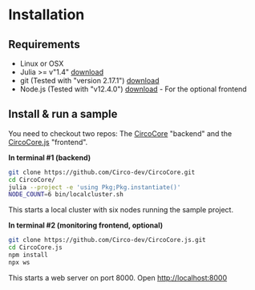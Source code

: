 # Installation

## Requirements

- Linux or OSX 
- Julia >= v"1.4" [download](https://julialang.org/)
- git (Tested with "version 2.17.1") [download](https://git-scm.com/download/linux)
- Node.js (Tested with "v12.4.0") [download](https://nodejs.org/en/download/) - For the optional frontend

## Install & run a sample

You need to checkout two repos: The [CircoCore](https://github.com/tisztamo/CircoCore) "backend" and the [CircoCore.js](https://github.com/tisztamo/CircoCore.js) "frontend".

**In terminal #1 (backend)**

```bash
git clone https://github.com/Circo-dev/CircoCore.git
cd CircoCore/
julia --project -e 'using Pkg;Pkg.instantiate()'
NODE_COUNT=6 bin/localcluster.sh
```

This starts a local cluster with six nodes running the sample project.

**In terminal #2 (monitoring frontend, optional)**

```bash
git clone https://github.com/Circo-dev/CircoCore.js.git
cd CircoCore.js
npm install
npx ws
```

This starts a web server on port 8000. Open [http://localhost:8000](http://localhost:8000)
